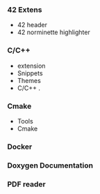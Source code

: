 ### 42 Extens  
- 42 header  
- 42 norminette highlighter  

### C/C++ 
- extension
- Snippets
- Themes    
- C/C++
.  

### Cmake
- Tools  
- Cmake

### Docker  

### Doxygen Documentation  

### PDF reader
